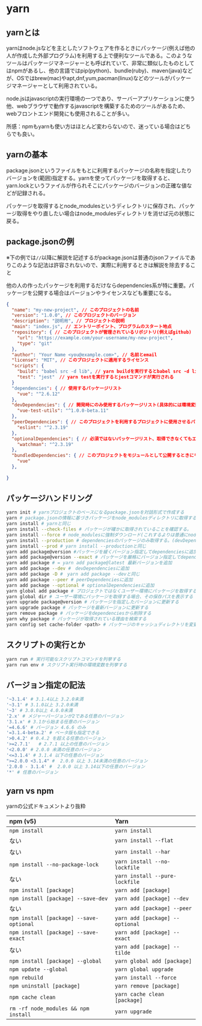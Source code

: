 # yarn 

## yarnとは

yarnはnode.jsなどを主としたソフトウェアを作るときにパッケージ(例えば他の人が作成した外部プログラム)を利用する上で便利なツールである。このようなツールはパッケージマネージャーとも呼ばれていて、非常に類似したものとしてはnpmがあるし、他の言語ではpip(python)、bundle(ruby)、maven(java)などが、OSではbrew(mac)やapt,dnf,yum,pacman(linux)などのツールがパッケージマネージャーとして利用されている。

node.jsはjavascriptの実行環境の一つであり、サーバーアプリケーションに使う他、webブラウザで動作するjavascriptを構築するためのツールがあるため、webフロントエンド開発にも使用されることが多い。

所感：npmもyarnも使い方はほとんど変わらないので、迷っている場合はどちらでも良い。

## yarnの基本

package.jsonというファイルをもとに利用するパッケージの名称を指定したりバージョンを(範囲)指定する。yarnを使ってパッケージを取得すると、yarn.lockというファイルが作られそこにパッケージのバージョンの正確な値などが記録される。

パッケージを取得するとnode_modulesというディレクトリに保存され、パッケージ取得をやり直したい場合はnode_modulesディレクトリを消せば元の状態に戻る。

## package.jsonの例

※下の例では<code>//</code>以降に解説を記述するがpackage.jsonは普通のjsonファイルでありこのような記法は許容されないので、実際に利用するときは解説を除去すること

他の人の作ったパッケージを利用するだけならdependencies系が特に重要。パッケージを公開する場合はバージョンやライセンスなども重要になる。

```json
{
  "name": "my-new-project", // このプロジェクトの名前
  "version": "1.0.0", // このプロジェクトのバージョン
  "description": "説明用", // プロジェクトの説明
  "main": "index.js", // エントリーポイント、プログラムのスタート地点
  "repository": { // このプロジェクトが管理されているリポジトリ(例えばgithub)
    "url": "https://example.com/your-username/my-new-project",
    "type": "git"
  },
  "author": "Your Name <you@example.com>", // 名前とemail
  "license": "MIT", // このプロジェクトに適用するライセンス
  "scripts": {
    "build": "babel src -d lib", // yarn buildを実行するとbabel src -d libコマンドが実行される
    "test": "jest"　// yarn testを実行するとjestコマンドが実行される
  }
  "dependencies": { // 使用するパッケージリスト
    "vue": "^2.6.12"
  },
  "devDependencies": { // 開発時にのみ使用するパッケージリスト(具体的には環境変数NODE_ENV=productionにセットされた場合などは無視される)
    "vue-test-utils": "^1.0.0-beta.11"
  },
  "peerDependencies": { // このプロジェクトを利用するプロジェクトに使用させるパッケージリスト(例えばeslintやreactなどのプラグインを作成するときなどに使うらしい)
    "eslint": "^2.3.19"
  },
  "optionalDependencies": { // 必須ではないパッケージリスト、取得できなくてもエラーにならない。
    "watchman": "^2.3.19"
  },
  "bundledDependencies": { // このプロジェクトをモジュールとして公開するときにモジュールとして一緒に保持するパッケージリスト
    "vue"
  },
  
}

```

## パッケージハンドリング

```sh
yarn init # yarnプロジェクトのベースになるpackage.jsonを対話形式で作成する
yarn # package.jsonの情報に基づきパッケージをnode_modulesディレクトリに取得する。
yarn install # yarnと同じ
yarn install --check-files # パッケージが確かに取得されていることを確認する。
yarn install --force # node_modulesに強制ダウンロード(これするよりは普通にnode_module消してyarnした方が簡単かも)
yarn install --production # dependenciesのパッケージのみ取得する。(devDependenciesのとかは取得しない。)
yarn install --prod # yarn install --productionと同じ
yarn add package@version #パッケージを緩くバージョン指定してdependenciesに追加(1.2.4なら1.2.4以上2.0.0未満の最新バージョン)
yarn add package@version --exact # パッケージを厳格にバージョン指定してdependenciesに追加
yarn add package # = yarn add package@latest 最新バージョンを追加
yarn add package --dev #　devDependenciesに追加
yarn add package -D #　yarn add package --devと同じ
yarn add package --peer # peerDependenciesに追加
yarn add package --optional # optionalDependenciesに追加
yarn global add package # プロジェクトではなくユーザー環境にパッケージを取得する
yarn global dir # ユーザー環境にパッケージを取得する場合、その保存パスを表示する
yarn upgrade package@version # パッケージを指定したバージョンに更新する
yarn upgrade package # パッケージを最新バージョンに更新する
yarn remove package # パッケージをdependenciesから削除する
yarn why package # パッケージが取得されている理由を検索する
yarn config set cache-folder <path> # パッケージのキャッシュディレクトリを変更する、ebsとかを登録すると捗る？
```

## スクリプトの実行とか

```sh
yarn run # 実行可能なスクリプトコマンドを列挙する
yarn run env # スクリプト実行時の環境変数を列挙する
```

## バージョン指定の記法

```sh
'~3.1.4' # 3.1.4以上 3.2.0未満
'~3.1' # 3.1.0以上 3.2.0未満
'~3' # 3.0.0以上 4.0.0未満
'2.x' # メジャーバージョンが2である任意のバージョン
'3.1.x' # 3.1から始まる任意のバージョン
'=4.6.6' # バージョン 4.6.6 のみ
'=3.1.4-beta.2' # ベータ版も指定できる
'>0.4.2' # 0.4.2 を超える任意のバージョン
'>=2.7.1'	# 2.7.1 以上の任意のバージョン
'<2.0.0' # 2.0.0 未満の任意のバージョン
'<=3.1.4' #	3.1.4 以下の任意のバージョン
">=2.0.0 <3.1.4" #  2.0.0 以上 3.14未満の任意のバージョン
'2.0.0 - 3.1.4' #  2.0.0 以上 3.14以下の任意のバージョン
'*' # 任意のバージョン
```

## yarn vs npm

yarnの公式ドキュメントより抜粋

| npm (v5)                                | Yarn                            |
| :-------------------------------------- | :------------------------------ |
| `npm install`                           | `yarn install`                  |
| ない                                    | `yarn install --flat`           |
| ない                                    | `yarn install --har`            |
| `npm install --no-package-lock`         | `yarn install --no-lockfile`    |
| ない                                    | `yarn install --pure-lockfile`  |
| `npm install [package]`                 | `yarn add [package]`            |
| `npm install [package] --save-dev`      | `yarn add [package] --dev`      |
| ない                                    | `yarn add [package] --peer`     |
| `npm install [package] --save-optional` | `yarn add [package] --optional` |
| `npm install [package] --save-exact`    | `yarn add [package] --exact`    |
| ない                                    | `yarn add [package] --tilde`    |
| `npm install [package] --global`        | `yarn global add [package]`     |
| `npm update --global`                   | `yarn global upgrade`           |
| `npm rebuild`                           | `yarn install --force`          |
| `npm uninstall [package]`               | `yarn remove [package]`         |
| `npm cache clean`                       | `yarn cache clean [package]`    |
| `rm -rf node_modules && npm install`    | `yarn upgrade`                  |